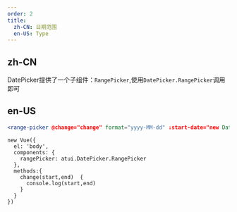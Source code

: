 ```yaml
---
order: 2
title:
  zh-CN: 日期范围
  en-US: Type
---
```


## zh-CN

DatePicker提供了一个子组件：`RangePicker`,使用`DatePicker.RangePicker`调用即可

## en-US


````jsx
<range-picker @change="change" format="yyyy-MM-dd" :start-date="new Date()"></range-picker>
````

````vue-script
new Vue({
  el: 'body',
  components: {
    rangePicker: atui.DatePicker.RangePicker
  },
  methods:{
    change(start,end)  {
      console.log(start,end)
    }
  }
})
````
